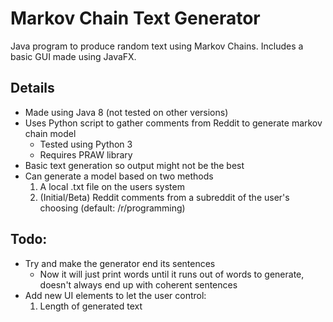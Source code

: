 # Markov Chain Text Generator
Java program to produce random text using Markov Chains.
Includes a basic GUI made using JavaFX.

## Details
- Made using Java 8 (not tested on other versions)
- Uses Python script to gather comments from Reddit to generate markov chain model
    - Tested using Python 3
    - Requires PRAW library
- Basic text generation so output might not be the best
- Can generate a model based on two methods
    1. A local .txt file on the users system
    2. (Initial/Beta) Reddit comments from a subreddit of the user's choosing (default: /r/programming)

## Todo:
- Try and make the generator end its sentences
    - Now it will just print words until it runs out of words to generate, doesn't always end up with coherent sentences
- Add new UI elements to let the user control:
    1. Length of generated text
